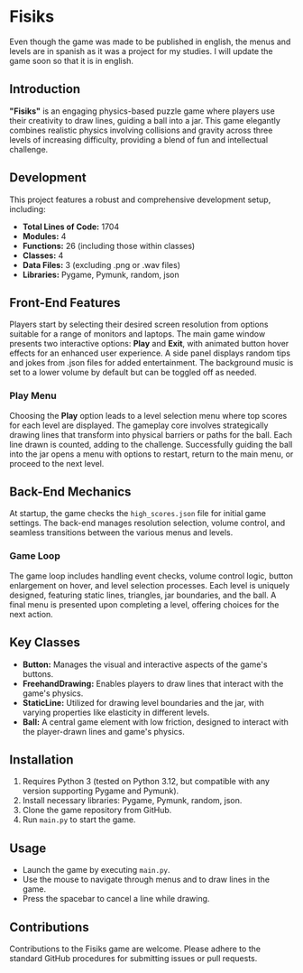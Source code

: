# Fisiks

Even though the game was made to be published in english, the menus and levels are in spanish as it was a project for my studies. I will update the game soon so that it is in english.

## Introduction
**"Fisiks"** is an engaging physics-based puzzle game where players use their creativity to draw lines, guiding a ball into a jar. This game elegantly combines realistic physics involving collisions and gravity across three levels of increasing difficulty, providing a blend of fun and intellectual challenge.

## Development
This project features a robust and comprehensive development setup, including:
- **Total Lines of Code:** 1704
- **Modules:** 4
- **Functions:** 26 (including those within classes)
- **Classes:** 4
- **Data Files:** 3 (excluding .png or .wav files)
- **Libraries:** Pygame, Pymunk, random, json

## Front-End Features
Players start by selecting their desired screen resolution from options suitable for a range of monitors and laptops. The main game window presents two interactive options: **Play** and **Exit**, with animated button hover effects for an enhanced user experience. A side panel displays random tips and jokes from .json files for added entertainment. The background music is set to a lower volume by default but can be toggled off as needed.

### Play Menu
Choosing the **Play** option leads to a level selection menu where top scores for each level are displayed. The gameplay core involves strategically drawing lines that transform into physical barriers or paths for the ball. Each line drawn is counted, adding to the challenge. Successfully guiding the ball into the jar opens a menu with options to restart, return to the main menu, or proceed to the next level.

## Back-End Mechanics
At startup, the game checks the `high_scores.json` file for initial game settings. The back-end manages resolution selection, volume control, and seamless transitions between the various menus and levels.

### Game Loop
The game loop includes handling event checks, volume control logic, button enlargement on hover, and level selection processes. Each level is uniquely designed, featuring static lines, triangles, jar boundaries, and the ball. A final menu is presented upon completing a level, offering choices for the next action.

## Key Classes
- **Button:** Manages the visual and interactive aspects of the game's buttons.
- **FreehandDrawing:** Enables players to draw lines that interact with the game's physics.
- **StaticLine:** Utilized for drawing level boundaries and the jar, with varying properties like elasticity in different levels.
- **Ball:** A central game element with low friction, designed to interact with the player-drawn lines and game's physics.

## Installation
1. Requires Python 3 (tested on Python 3.12, but compatible with any version supporting Pygame and Pymunk).
2. Install necessary libraries: Pygame, Pymunk, random, json.
3. Clone the game repository from GitHub.
4. Run `main.py` to start the game.

## Usage
- Launch the game by executing `main.py`.
- Use the mouse to navigate through menus and to draw lines in the game.
- Press the spacebar to cancel a line while drawing.

## Contributions
Contributions to the Fisiks game are welcome. Please adhere to the standard GitHub procedures for submitting issues or pull requests.
